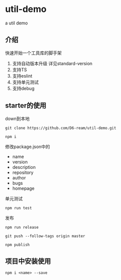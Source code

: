 # util-demo
a util demo

## 介绍
快速开始一个工具库的脚手架

1. 支持自动版本升级 详见standard-version
2. 支持TS
3. 支持eslint
4. 支持单元测试
5. 支持debug

## starter的使用
down到本地
```
git clone https://github.com/D6-ream/util-demo.git

npm i
```

修改package.json中的
- name
- version
- description
- repository
- author
- bugs
- homepage

单元测试
```
npm run test
```

发布
```
npm run release

git push --follow-tags origin master

npm publish
```

## 项目中安装使用
`npm i <name> --save`


